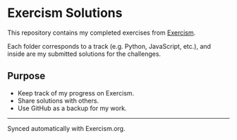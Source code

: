 # Exercism Solutions

This repository contains my completed exercises from [Exercism](https://exercism.org/).

Each folder corresponds to a track (e.g. Python, JavaScript, etc.), and inside are my submitted solutions for the challenges.

## Purpose
- Keep track of my progress on Exercism.
- Share solutions with others.
- Use GitHub as a backup for my work.

---
Synced automatically with Exercism.org.
